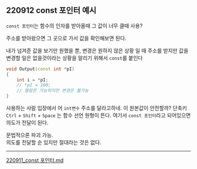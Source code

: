 ## 220912 const 포인터 예시

`const 포인터`는 함수의 인자를 받아올때 그 값이 너무 클때 사용?

주소를 받아왔으면 그 곳으로 가서 값을 확인해보면 된다.

내가 넘겨준 값을 보기만 원했을 뿐, 변경은 원하지 않은 상황 일 때
주소를 받지만 값을 변경할 일은 없을것이라는 상황을 알리기 위해서 `const`를 붙인다
```cpp
void Output(const int *pI)
{
    int i = *pI;
    // *pI = 100;
    // 열람은 가능하지만 변경은 불가능
}
```

사용하는 사람 입장에서
어 `int변수` 주소를 달라고하네. 이 원본값이 안전할까?
단축키 `Ctrl` + `Shift` + `Space` 는 함수 선언 원형이 뜬다.
여기서 `const 포인터`라고 되어있으면 의도가 전달이 된다.


문법적으론 파괴 가능.  
의도를 전달할 순 있지만 절대라는 것은 없다.


---
[220911_const 포인터.md](https://github.com/Yoo-Jeong/TIL/blob/master/C%2B%2B/220911_const%20%ED%8F%AC%EC%9D%B8%ED%84%B0.md)